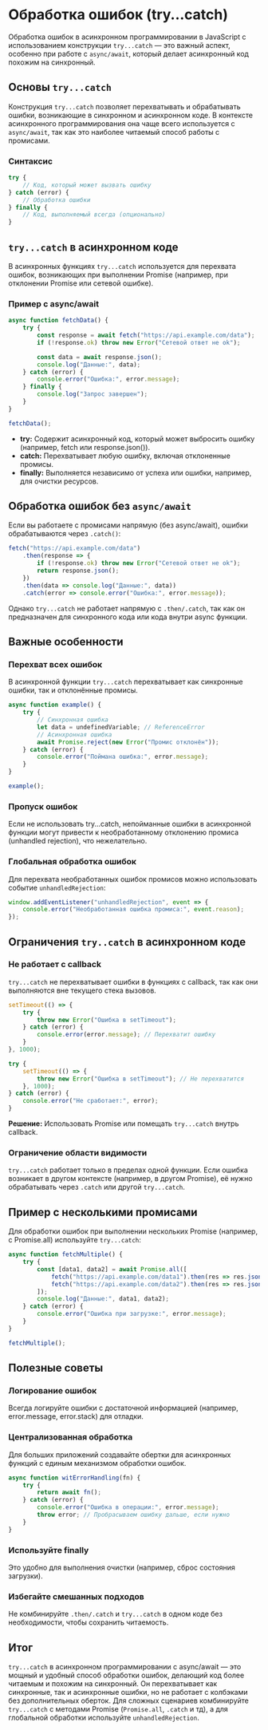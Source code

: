 # Обработка ошибок (try...catch)

Обработка ошибок в асинхронном программировании в JavaScript с использованием конструкции `try...catch` — это важный
аспект, особенно при работе с `async/await`, который делает асинхронный код похожим на синхронный.

## Основы `try...catch`

Конструкция `try...catch` позволяет перехватывать и обрабатывать ошибки, возникающие в синхронном и асинхронном коде.
В контексте асинхронного программирования она чаще всего используется с `async/await`, так как это наиболее читаемый
способ работы с промисами.

### Синтаксис

```js
try {
    // Код, который может вызвать ошибку
} catch (error) {
    // Обработка ошибки
} finally {
    // Код, выполняемый всегда (опционально)
}
```

## `try...catch` в асинхронном коде

В асинхронных функциях `try...catch` используется для перехвата ошибок, возникающих при выполнении Promise (например,
при
отклонении Promise или сетевой ошибке).

### Пример с async/await

```js
async function fetchData() {
    try {
        const response = await fetch("https://api.example.com/data");
        if (!response.ok) throw new Error("Сетевой ответ не ok");

        const data = await response.json();
        console.log("Данные:", data);
    } catch (error) {
        console.error("Ошибка:", error.message);
    } finally {
        console.log("Запрос завершен");
    }
}

fetchData();
```

* **try:** Содержит асинхронный код, который может выбросить ошибку (например, fetch или response.json()).
* **catch:** Перехватывает любую ошибку, включая отклоненные промисы.
* **finally:** Выполняется независимо от успеха или ошибки, например, для очистки ресурсов.

## Обработка ошибок без `async/await`

Если вы работаете с промисами напрямую (без async/await), ошибки обрабатываются через `.catch()`:

```js
fetch("https://api.example.com/data")
    .then(response => {
        if (!response.ok) throw new Error("Сетевой ответ не ok");
        return response.json();
    })
    .then(data => console.log("Данные:", data))
    .catch(error => console.error("Ошибка:", error.message));
```

Однако `try...catch` не работает напрямую с `.then/.catch`, так как он предназначен для синхронного кода или кода внутри
async функции.

## Важные особенности

### Перехват всех ошибок

В асинхронной функции `try...catch` перехватывает как синхронные ошибки, так и отклонённые промисы.

```js
async function example() {
    try {
        // Синхронная ошибка
        let data = undefinedVariable; // ReferenceError
        // Асинхронная ошибка
        await Promise.reject(new Error("Промис отклонён"));
    } catch (error) {
        console.error("Поймана ошибка:", error.message);
    }
}

example();
```

### Пропуск ошибок

Если не использовать try...catch, непойманные ошибки в асинхронной функции могут привести к необработанному отклонению
промиса (unhandled rejection), что нежелательно.

### Глобальная обработка ошибок

Для перехвата необработанных ошибок промисов можно использовать событие `unhandledRejection`:

```js
window.addEventListener("unhandledRejection", event => {
    console.error("Необработанная ошибка промиса:", event.reason);
});
```

## Ограничения `try..catch` в асинхронном коде

### Не работает с callback

`try...catch` не перехватывает ошибки в функциях с callback, так как они выполняются вне текущего стека вызовов.

```js
setTimeout(() => {
    try {
        throw new Error("Ошибка в setTimeout");
    } catch (error) {
        console.error(error.message); // Перехватит ошибку
    }
}, 1000);

try {
    setTimeout(() => {
        throw new Error("Ошибка в setTimeout"); // Не перехватится
    }, 1000);
} catch (error) {
    console.error("Не сработает:", error);
}
```

**Решение:** Использовать Promise или помещать `try...catch` внутрь callback.

### Ограничение области видимости

`try...catch` работает только в пределах одной функции. Если ошибка возникает в другом контексте (например, в другом
Promise), её нужно обрабатывать через `.catch` или другой `try...catch`.

## Пример с несколькими промисами

Для обработки ошибок при выполнении нескольких Promise (например, с Promise.all) используйте `try...catch`:

```js
async function fetchMultiple() {
    try {
        const [data1, data2] = await Promise.all([
            fetch("https://api.example.com/data1").then(res => res.json()),
            fetch("https://api.example.com/data2").then(res => res.json())
        ]);
        console.log("Данные:", data1, data2);
    } catch (error) {
        console.error("Ошибка при загрузке:", error.message);
    }
}

fetchMultiple();
```

## Полезные советы

### Логирование ошибок

Всегда логируйте ошибки с достаточной информацией (например, error.message, error.stack) для отладки.

### Централизованная обработка

Для больших приложений создавайте обертки для асинхронных функций с единым механизмом обработки ошибок.

```js
async function witErrorHandling(fn) {
    try {
        return await fn();
    } catch (error) {
        console.error("Ошибка в операции:", error.message);
        throw error; // Пробрасываем ошибку дальше, если нужно
    }
}
```

### Используйте finally

Это удобно для выполнения очистки (например, сброс состояния загрузки).

### Избегайте смешанных подходов

Не комбинируйте `.then/.catch` и `try...catch` в одном коде без необходимости, чтобы сохранить читаемость.

## Итог

`try...catch` в асинхронном программировании с async/await — это мощный и удобный способ обработки ошибок, делающий код
более читаемым и похожим на синхронный. Он перехватывает как синхронные, так и асинхронные ошибки, но не работает с
колбэками без дополнительных оберток.
Для сложных сценариев комбинируйте `try...catch` с методами Promise (`Promise.all`, `.catch` и тд), а для глобальной
обработки используйте `unhandledRejection`.